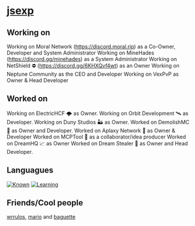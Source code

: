 # [jsexp](https://jsexp.wtf)
## Working on
Working on Moral Network (https://discord.moral.rip) as a Co-Owner, Developer and System Administrator
Working on MineHades (https://discord.gg/minehades) as a System Administrator
Working on NetShield ⛔ (https://discord.gg/6KHXQvf4wt) as an Owner
Working on Neptune Community as the CEO and Developer
Working on VexPvP as Owner & Head Developer

## Worked on
Working on ElectricHCF 🌩 as Owner.
Working on Orbit Development 🛰️ as Developer.
Working on Duny Studios 🏜️ as Owner.
Worked on DemolishMC 🔨 as Owner and Developer.
Worked on Aplaxy Network 🐍 as Owner & Developer
Worked on MCPTool 🧨 as a collaborator/idea producer
Worked on DreamHQ 📈 as Owner
Worked on Dream Stealer 💭 as Owner and Head Developer.

## Languagues

[![Known](https://skillicons.dev/icons?i=python,java,mysql,bash)](https://skillicons.dev)
[![Learning](https://skillicons.dev/icons?i=javascript)](https://skillicons.dev)

## Friends/Cool people
[wrrulos](https://github.com/wrrulos), [mario](https://github.com/PerroDev) and [baguette](https://github.com/ZenKun-04)
